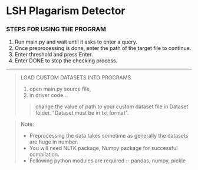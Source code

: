 # LSH Plagarism Detector

### STEPS FOR USING THE PROGRAM

1. Run main.py and wait until it asks to enter a query.
2. Once preprocessing is done, enter the path of the target file to continue.
3. Enter threshold and press Enter.
4. Enter DONE to stop the checking process.

----

>LOAD CUSTOM DATASETS INTO PROGRAMS
> 1. open main.py source file,
> 2. in driver code...
>> change the value of path to your custom dataset file in Dataset folder. "Dataset must be in txt format".


>Note:
> * Preprocessing the data takes sometime as generally the datasets are huge in number.
> * You will need NLTK package, Numpy package for successful compilation.
> * Following python modules are required :- pandas, numpy, pickle
